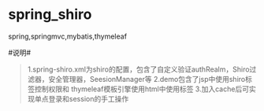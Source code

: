 # spring_shiro
spring,springmvc,mybatis,thymeleaf

#说明#
>1.spring-shiro.xml为shiro的配置，包含了自定义验证authRealm，Shiro过滤器，安全管理器，SeesionManager等
>2.demo包含了jsp中使用shiro标签控制权限和 thymeleaf模板引擎使用html中使用标签
>3.加入cache后可实现单点登录和session的手工操作

